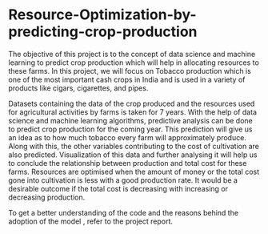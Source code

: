 # Resource-Optimization-by-predicting-crop-production
The objective of this project is to the concept of data science and machine learning to predict crop production which will help in allocating resources to these farms. In this project, we will focus on Tobacco production which is one of the most important cash crops in India and is used in a variety of products like cigars, cigarettes, and pipes.

Datasets containing the data of the crop produced and the resources used for agricultural activities by farms is taken for 7 years. With the help of data science and machine learning algorithms, predictive analysis can be done to predict crop production for the coming year. This prediction will give us an idea as to how much tobacco every farm will approximately produce. Along with this, the other variables contributing to the cost of cultivation are also predicted. Visualization of this data and further analysing it will help us to conclude the relationship between production and total cost for these farms. Resources are optimised when the amount of money or the total cost gone into cultivation is less with a good production rate. It would be a desirable outcome if the total cost is decreasing with increasing or decreasing production.

To get a better understanding of the code and the reasons behind the adoption of the model , refer to the project report.
